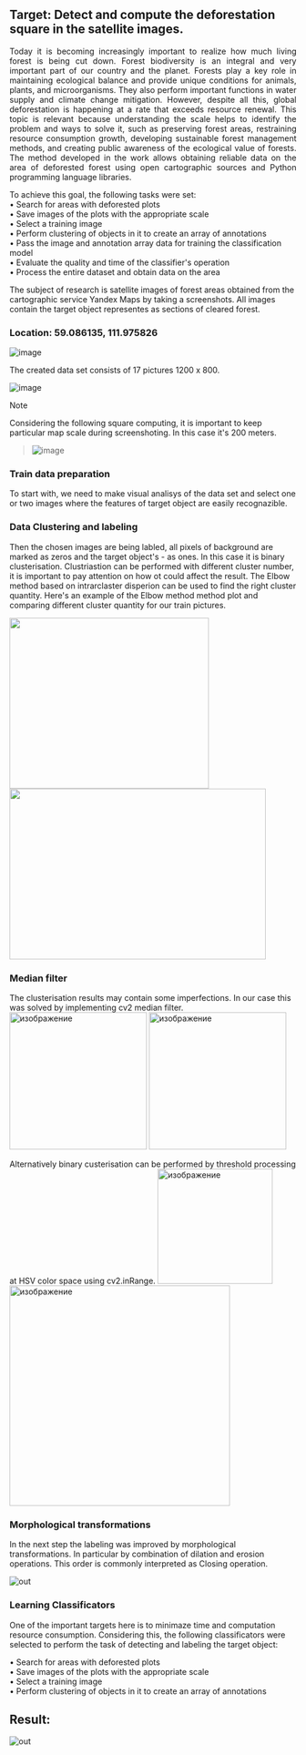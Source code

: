 ## Target: Detect and compute the deforestation square in the satellite images.

<p align="justify">
  Today it is becoming increasingly important to realize how much living forest is being cut down. Forest biodiversity is an integral and very important part of our country and the planet. Forests play a key role in maintaining ecological balance and provide unique conditions for animals, plants, and microorganisms. They also perform important functions in water supply and climate change mitigation. However, despite all this, global deforestation is happening at a rate that exceeds resource renewal. This topic is relevant because understanding the scale helps to identify the problem and ways to solve it, such as preserving forest areas, restraining resource consumption growth, developing sustainable forest management methods, and creating public awareness of the ecological value of forests. The method developed in the work allows obtaining reliable data on the area of   deforested forest using open cartographic sources and Python programming language libraries.
</p>

<p align="left">
To achieve this goal, the following tasks were set: <br />
   • Search for areas with deforested plots <br />
   • Save images of the plots with the appropriate scale <br />
   • Select a training image <br />
   • Perform clustering of objects in it to create an array of annotations <br />
   • Pass the image and annotation array data for training the classification model <br />
   • Evaluate the quality and time of the classifier's operation <br />
   • Process the entire dataset and obtain data on the area <br />
</p>

The subject of research is satellite images of forest areas obtained from the cartographic service Yandex Maps by taking a screenshots. All images contain the target object representes as sections of cleared forest.

### Location: 59.086135, 111.975826

![image](https://github.com/Andrudewt/Computing-deforestation-square-in-satellite-images-using-computer-vision-and-machine-learning/assets/137271592/5fba8d94-17d1-441e-9b45-d001f80f171b)

The created data set consists of 17 pictures 1200 х 800.

![image](https://github.com/Andrudewt/Computing-deforestation-square-in-satellite-images-using-computer-vision-and-machine-learning/assets/137271592/013d0762-ea37-4342-82d2-190cc30b5b46)
>[!NOTE]
>Considering the following square computing, it is important to keep particular map scale during screenshoting.
>In this case it's 200 meters.

>![image](https://github.com/Andrudewt/Computing-deforestation-square-in-satellite-images-using-computer-vision-and-machine-learning/assets/137271592/18d0cb7e-eadd-4e7f-9d2e-62192d3ca39d)
>
### Train data preparation
To start with, we need to make visual analisys of the data set and select one or two images where the features of target object are easily recognazible. 

### Data Clustering and labeling
Then the chosen images are being labled, all pixels of background are marked as zeros and the target object's - as ones. In this case it is binary clusterisation.
Clustriastion can be performed with different cluster number, it is important to pay attention on how ot could affect the result.
The Elbow method based on intrarclaster disperion can be used to find the right cluster quantity.
Here's an example of the Elbow method method plot and comparing different cluster quantity for our train pictures.

<img src="https://github.com/Andrudewt/Computing-deforestation-square-in-satellite-images-using-computer-vision-and-machine-learning/assets/137271592/495098a8-e208-410f-bdc2-bd6e6d9a089a" width="350" height="300">



<img src="https://github.com/Andrudewt/Computing-deforestation-square-in-satellite-images-using-computer-vision-and-machine-learning/assets/137271592/5e6cc88b-d0d4-4435-a3fa-a1cab64e7209" width="450" height="300">


### Median filter
The clusterisation results may contain some imperfections. In our case this was solved by implementing cv2 median filter.
<img width="241" alt="изображение" src="https://github.com/Andrudewt/Computing-deforestation-square-in-satellite-images-using-computer-vision-and-machine-learning/assets/137271592/3894833a-5a08-4c9e-8c8e-bf7062c59e31">
<img width="241" alt="изображение" src="https://github.com/Andrudewt/Computing-deforestation-square-in-satellite-images-using-computer-vision-and-machine-learning/assets/137271592/d44d2f5a-ba37-4408-b4bf-3a0e8b01e9aa">

Alternatively binary custerisation can be performed by threshold processing at HSV color space using cv2.inRange.
<img width="202" alt="изображение" src="https://github.com/Andrudewt/Computing-deforestation-square-in-satellite-images-using-computer-vision-and-machine-learning/assets/137271592/5cd2843c-a209-4317-8c34-a5e9aa0f16a8">
<img width="387" alt="изображение" src="https://github.com/Andrudewt/Computing-deforestation-square-in-satellite-images-using-computer-vision-and-machine-learning/assets/137271592/09816599-0ab3-42e0-9fde-07fa1f98c984">

### Morphological transformations
In the next step the labeling was improved by morphological transformations. In particular by combination of dilation and erosion operations. This order is commonly interpreted as Closing operation. 

![out](https://github.com/Andrudewt/Computing-deforestation-square-in-satellite-images-using-computer-vision-and-machine-learning/assets/137271592/9545e880-2875-4dfd-a9d2-8133e7603b5e)

### Learning Classificators
One of the important targets here is to minimaze time and computation resource consumption. Considering this, the following classificators were selected to perform the task of detecting and labeling the target object:
<p align="left">
   • Search for areas with deforested plots <br />
   • Save images of the plots with the appropriate scale <br />
   • Select a training image <br />
   • Perform clustering of objects in it to create an array of annotations <br />
</p>




## Result:
![out](https://github.com/Andrudewt/Computing-deforestation-square-in-satellite-images-using-computer-vision-and-machine-learning/assets/137271592/0284d142-31b0-445f-948c-3df03e76288c)
